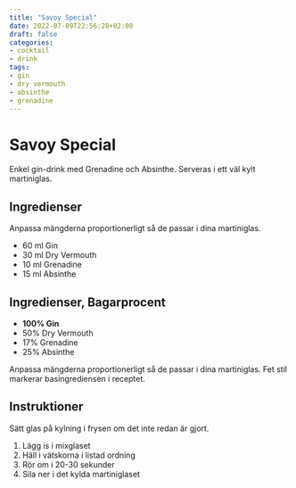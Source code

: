 ```yaml
---
title: "Savoy Special"
date: 2022-07-09T22:56:28+02:00
draft: false
categories:
- cocktail
- drink
tags:
- gin
- dry vermouth
- absinthe
- grenadine
---
```


# Savoy Special

Enkel gin-drink med Grenadine och Absinthe.
Serveras i ett väl kylt martiniglas.

## Ingredienser 

Anpassa mängderna proportionerligt så de passar i dina martiniglas.

- 60 ml Gin
- 30 ml Dry Vermouth
- 10 ml Grenadine
- 15 ml Absinthe

## Ingredienser, Bagarprocent

- **100% Gin**
- 50% Dry Vermouth
- 17% Grenadine
- 25% Absinthe

Anpassa mängderna proportionerligt så de passar i dina martiniglas.
Fet stil markerar basingrediensen i receptet.

## Instruktioner

Sätt glas på kylning i frysen om det inte redan är gjort. 

1. Lägg is i mixglaset
2. Häll i vätskorna i listad ordning
3. Rör om i 20-30 sekunder
4. Sila ner i det kylda martiniglaset
